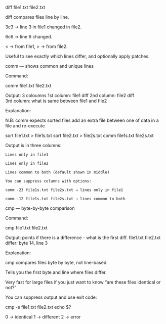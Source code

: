 diff file1.txt file2.txt


diff compares files line by line.

3c3 → line 3 in file1 changed in file2.

6c6 → line 6 changed.

< → from file1, > → from file2.

Useful to see exactly which lines differ, and optionally apply patches.







comm — shows common and unique lines

Command:

comm file1.txt file2.txt


Output:
	3 coloumns 
	1st column: 
		file1 diff
	2nd column: 
		file2 diff		
	3rd column: 
		what is same between file1 and file2 
		
Explanation:

N.B: comm expects sorted files
	add an extra file between one of data in a file and re-execute 
	
sort file1.txt > file1s.txt
sort file2.txt > file2s.txt
comm file1s.txt file2s.txt


Output is in three columns:

	Lines only in file1

	Lines only in file2

	Lines common to both (default shown in middle)

	You can suppress columns with options:

	comm -23 file1s.txt file2s.txt → lines only in file1

	comm -12 file1s.txt file2s.txt → lines common to both

cmp — byte-by-byte comparison

Command:

cmp file1.txt file2.txt


Output:
	points if there is a difference - what is the first diff. 
	file1.txt file2.txt differ: byte 14, line 3


Explanation:

cmp compares files byte by byte, not line-based.

Tells you the first byte and line where files differ.

Very fast for large files if you just want to know “are these files identical or not?”

You can suppress output and use exit code:

cmp -s file1.txt file2.txt
echo $?


0 → identical
1 → different
2 → error

